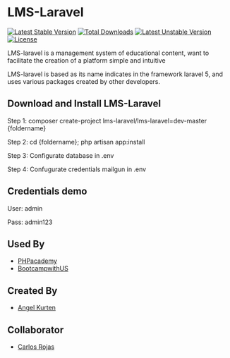 # LMS-Laravel
[![Latest Stable Version](https://poser.pugx.org/lms-laravel/lms-laravel/v/stable)](https://packagist.org/packages/lms-laravel/lms-laravel)
[![Total Downloads](https://poser.pugx.org/lms-laravel/lms-laravel/downloads)](https://packagist.org/packages/lms-laravel/lms-laravel) 
[![Latest Unstable Version](https://poser.pugx.org/lms-laravel/lms-laravel/v/unstable)](https://packagist.org/packages/lms-laravel/lms-laravel) 
[![License](https://poser.pugx.org/lms-laravel/lms-laravel/license)](https://packagist.org/packages/lms-laravel/lms-laravel) 

LMS-laravel is a management system of educational content, want to facilitate the creation of a platform simple and intuitive

LMS-laravel is based as its name indicates in the framework laravel 5, and uses various packages created by other developers.


Download and Install LMS-Laravel
-------------
Step 1: composer create-project lms-laravel/lms-laravel=dev-master {foldername}

Step 2: cd {foldername}; php artisan app:install

Step 3: Configurate database in .env

Step 4: Confugurate credentials mailgun in .env

Credentials demo
-------------

User: admin 

Pass: admin123

Used By
-------------

+ [PHPacademy](http://phpacademy.co)
+ [BootcampwithUS](http://bootcampwith.us)


Created By
-----------

+ [Angel Kurten](http://twitter.com/AngelKurten)

Collaborator
---------
+ [Carlos Rojas](http://twitter.com/carlosrojas_o)
